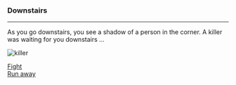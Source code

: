 ### Downstairs
---
As you go downstairs, you see a shadow of a person in the corner. A killer was waiting for you downstairs  ...

![killer](https://www.segnidalcielo.it/wp-content/uploads/2017/02/shadow_people1.jpg)

[Fight](you-win.md)  
[Run away](death.md)